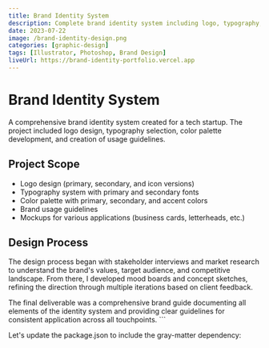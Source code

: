 ```yaml
---
title: Brand Identity System
description: Complete brand identity system including logo, typography, color palette and usage guidelines.
date: 2023-07-22
image: /brand-identity-design.png
categories: [graphic-design]
tags: [Illustrator, Photoshop, Brand Design]
liveUrl: https://brand-identity-portfolio.vercel.app
---
```


# Brand Identity System

A comprehensive brand identity system created for a tech startup. The project included logo design, typography selection, color palette development, and creation of usage guidelines.

## Project Scope

- Logo design (primary, secondary, and icon versions)
- Typography system with primary and secondary fonts
- Color palette with primary, secondary, and accent colors
- Brand usage guidelines
- Mockups for various applications (business cards, letterheads, etc.)

## Design Process

The design process began with stakeholder interviews and market research to understand the brand's values, target audience, and competitive landscape. From there, I developed mood boards and concept sketches, refining the direction through multiple iterations based on client feedback.

The final deliverable was a comprehensive brand guide documenting all elements of the identity system and providing clear guidelines for consistent application across all touchpoints.
\`\`\`

Let's update the package.json to include the gray-matter dependency:

